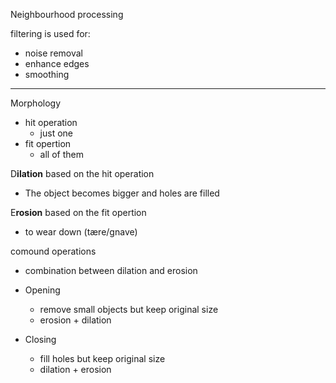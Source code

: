 Neighbourhood processing

filtering is used for:

- noise removal
- enhance edges
- smoothing

---

Morphology

- hit operation
    - just one
- fit opertion
    - all of them

D**ilation** based on the hit operation

- The object becomes bigger and holes are filled

E**rosion** based on the fit opertion

- to wear down (tære/gnave)

comound operations

- combination between dilation and erosion
    
- Opening
    
    - remove small objects but keep original size
    - erosion + dilation
- Closing
    
    - fill holes but keep original size
    - dilation + erosion